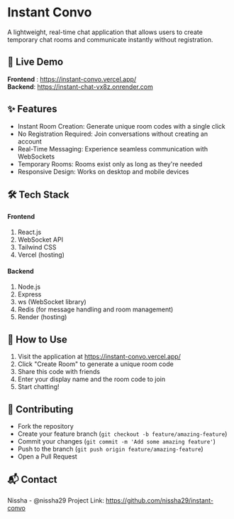 # Instant Convo
A lightweight, real-time chat application that allows users to create temporary chat rooms and communicate instantly without registration.


## 🚀 Live Demo

**Frontend** : https://instant-convo.vercel.app/ <br/>
**Backend**: https://instant-chat-vx8z.onrender.com

## ✨ Features

- Instant Room Creation: Generate unique room codes with a single click
- No Registration Required: Join conversations without creating an account
- Real-Time Messaging: Experience seamless communication with WebSockets
- Temporary Rooms: Rooms exist only as long as they're needed
- Responsive Design: Works on desktop and mobile devices

## 🛠️ Tech Stack
#### Frontend

1. React.js
2. WebSocket API
3. Tailwind CSS
4. Vercel (hosting)

#### Backend

1. Node.js
2. Express
3. ws (WebSocket library)
4. Redis (for message handling and room management)
5. Render (hosting)

## 📖 How to Use

1. Visit the application at https://instant-convo.vercel.app/
2. Click "Create Room" to generate a unique room code
3. Share this code with friends
4. Enter your display name and the room code to join
5. Start chatting!

## 🤝 Contributing

- Fork the repository
- Create your feature branch (```git checkout -b feature/amazing-feature```)
- Commit your changes (```git commit -m 'Add some amazing feature'```)
- Push to the branch (```git push origin feature/amazing-feature```)
- Open a Pull Request

## 📬 Contact
Nissha - @nissha29
Project Link: https://github.com/nissha29/instant-convo

